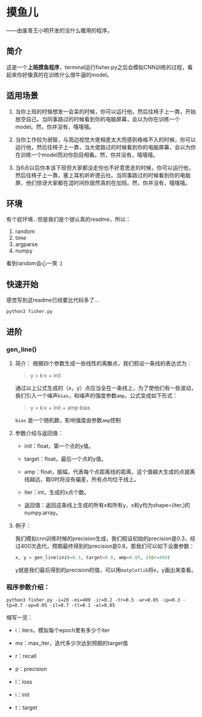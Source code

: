 # 摸鱼儿

——由废青王小明开发的没什么暖用的程序。

## 简介

这是一个**上班摸鱼程序**，terminal运行fisher.py之后会模拟CNN训练的过程，看起来你好像真的在训练什么很牛逼的model。

## 适用场景

1. 当你上班的时候想发一会呆的时候，你可以运行他，然后往椅子上一靠，开始放空自己。当同事路过的时候看到你的电脑屏幕，会以为你在训练一个model。然，你并没有，嘻嘻嘻。


2. 当你工作较为弱智，与周边视觉大佬相差太大而感到格格不入的时候，你可以运行他，然后往椅子上一靠，当大佬路过的时候看到你的电脑屏幕，会以为你在训练一个model而对你刮目相看。然，你并没有，嘻嘻嘻。


3. 当6点以后你本该下班但大家都没走你也不好意思走的时候，你可以运行他，然后往椅子上一靠，塞上耳机听听德云社。当同事路过的时候看到你的电脑屏，他们惊讶大家都在混时间你居然真的在加班。然，你并没有，嘻嘻嘻。

## 环境

有个屁环境...但是我们是个很认真的readme，所以：
1. random
2. time
3. argparse
4. numpy

看到random会心一笑 :)

## 快速开始

感觉写到这readme已经要比代码多了...

```
python3 fisher.py
```
## 进阶

### gen_line()

1. 简介： 根据四个参数生成一些线性的离散点，我们假设一条线的表达式为：

   > y = k·x + init

   通过以上公式生成的（x，y）点应当全在一条线上，为了使他们有一些波动，我们引入一个噪声`bias`，和噪声的强度参数`amp`，公式变成如下形式：

   > y = k·x + init + amp·bias

   `bias` 是一个随机数，影响强度由参数`amp`控制

2. 参数介绍与返回值：

   - init：float，第一个点的y值。

   - target：float，最后一个点的y值。

   - amp：float，振幅，代表每个点距离线的距离，这个值越大生成的点就离线越远，取0时将没有偏差，所有点均位于线上。

   - iter：int，生成的x点个数。

   - 返回值：返回这条线上生成的所有x和所有y，x和y均为shape=(iter,)的numpy.array。

3. 例子：

    我们模拟cnn训练时候的precision生成，我们假设初始的precision是0.3，经过400次迭代，预期最终得到的precision是0.8，那我们可以如下设置参数：

    ```python
    x, y = gen_line(init=0.3, target=0.8, amp=0.05, iter=400)
    ```

    y就是我们最后得到的precision的值，可以用`matplotlib`将x，y画出来查看。

### 程序参数介绍：

```
python3 fisher.py -i=20 -mi=400 -ir=0.2 -tr=0.5 -ar=0.05 -ip=0.3 -tp=0.7 -ap=0.05 -il=0.7 -tl=0.1 -al=0.05
```

缩写一览：

 - i：iters，模拟每个epoch里有多少个iter

 - mx：max_iter，迭代多少次达到预期的target值

 - r：recall

 - p：precision

 - l：loss

 - i：init

 - t：target

